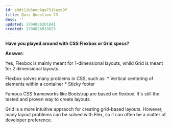 ```yaml
---
id: e8dt1ik6nockqa73j5azo9f
title: Quiz Question 23
desc: ''
updated: 1704826201841
created: 1704826033623
---
```

**Have you played around with CSS Flexbox or Grid specs?**

**Answer:**

Yes, Flexbox is mainly meant for 1-dimensional layouts, whild Grid is meant for 2 dimensional layouts.

Flexbox solves many problems in CSS, such as:
    * Vertical centering of elements within a container
    * Sticky footer

Famous CSS frameworks like Bootstrap are based on flexbox. It's still the tested and proven way to create layouts.

Grid is a more intuitive appraoch for creating grid-based layouts. However, many layout problems can be solved with Flex, so it can often be a matter of developer preference.